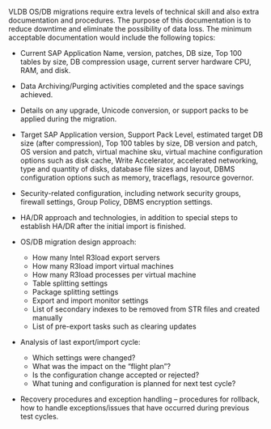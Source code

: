 VLDB OS/DB migrations require extra levels of technical skill and also extra documentation and procedures. The purpose of this documentation is to reduce downtime and eliminate the possibility of data loss. The minimum acceptable documentation would include the following topics:

- Current SAP Application Name, version, patches, DB size, Top 100 tables by size, DB compression usage, current server hardware CPU, RAM, and disk.
- Data Archiving/Purging activities completed and the space savings achieved.
- Details on any upgrade, Unicode conversion, or support packs to be applied during the migration.
- Target SAP Application version, Support Pack Level, estimated target DB size (after compression), Top 100 tables by size, DB version and patch, OS version and patch, virtual machine sku, virtual machine configuration options such as disk cache, Write Accelerator, accelerated networking, type and quantity of disks, database file sizes and layout, DBMS configuration options such as memory, traceflags, resource governor.
- Security-related configuration, including network security groups, firewall settings, Group Policy, DBMS encryption settings.
- HA/DR approach and technologies, in addition to special steps to establish HA/DR after the initial import is finished.
- OS/DB migration design approach:

  - How many Intel R3load export servers
  - How many R3load import virtual machines
  - How many R3load processes per virtual machine
  - Table splitting settings
  - Package splitting settings
  - Export and import monitor settings
  - List of secondary indexes to be removed from STR files and created manually
  - List of pre-export tasks such as clearing updates
- Analysis of last export/import cycle:

  - Which settings were changed?
  - What was the impact on the “flight plan”?
  - Is the configuration change accepted or rejected?
  - What tuning and configuration is planned for next test cycle?
- Recovery procedures and exception handling – procedures for rollback, how to handle exceptions/issues that have occurred during previous test cycles.
